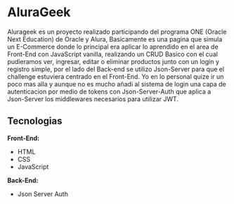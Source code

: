 # AluraGeek 
Alurageek es un proyecto realizado participando del programa ONE (Oracle Next Education) de Oracle y Alura, Basicamente es una pagina que simula un E-Commerce donde lo principal era aplicar lo aprendido en el area de Front-End con JavaScript vanilla, realizando un CRUD Basico con el cual pudieramos ver, ingresar, editar o eliminar productos junto con un login y registro simple, por el lado del Back-end se utilizo Json-Server para que el challenge estuviera centrado en el Front-End.
Yo en lo personal quize ir un poco mas alla y aunque no es mucho añadi al sistema de login una capa de autenticacion por medio de tokens con Json-Server-Auth que aplica a Json-Server los middlewares necesarios para utilizar JWT.

## Tecnologias

**Front-End:**
 - HTML
 - CSS
 - JavaScript

 **Back-End:**
 - Json Server Auth
